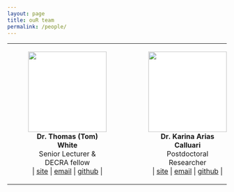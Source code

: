 ```yaml
---
layout: page
title: ouR team
permalink: /people/
---
```


<style>

div.item {
    vertical-align: top;
    display: inline-block;
    text-align: center;
}
img {
    width: 180px;
    height: 185px;
    background-color: white;
    display: block;
    margin-left: auto;
    margin-right: auto;
    text-align: center;
}
body table, body table th, body table td, body table tr {
    border: none !important;
}
.caption {
    display: block;
    text-align: center;
}

</style>

<body>
<table width="100%" align="center">
    <tr> 
        <td align="center">
          <figure class="item">
            <img src="{{ site.baseurl }}/assets/tom_profile.jpg"/>
            <figcaption class="caption"><strong>Dr. Thomas (Tom) White</strong></figcaption>
            <figcaption class="caption">Senior Lecturer & DECRA fellow</figcaption>
            <figcaption class="caption">| <a href="https://tomwhite.io">site</a> | <a href="https://mailto:thomas.white@sydney.edu.au">email</a> | <a href="https://github.com/thomased">github</a> |</figcaption>
          </figure>
        </td>
        <td align="center">
          <figure class="item">
            <img src="{{ site.baseurl }}/assets/karina.jpg"/>
            <figcaption class="caption"><strong>Dr. Karina Arias Calluari</strong></figcaption>
            <figcaption class="caption">Postdoctoral Researcher</figcaption>
            <figcaption class="caption">| <a href="https://www.sydney.edu.au/science/about/our-people/academic-staff/karina-ariascalluari.html">site</a> | <a href="https://mailto:karina.ariascalluari@sydney.edu.au">email</a> | <a href="https://github.com/Karina-AriasCalluari">github</a> |</figcaption>
          </figure>
        </td>
        <td align="center">
          <figure class="item">
            <img src="{{ site.baseurl }}/assets/qmark.png"/>
            <figcaption class="caption"><strong>You? Get in touch!</strong></figcaption>
          </figure>
        </td>
    </tr>
</table>
</body>



